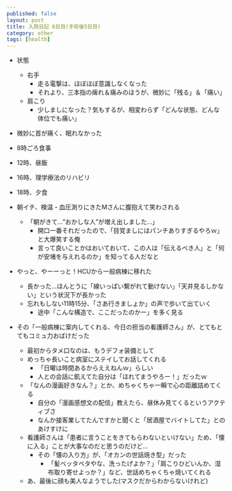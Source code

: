 ```yaml
---
published: false
layout: post
title: 入院日記 6日目(手術後5日目)
category: other
tags: [health]
---
```


- 状態
  - 右手
    - 走る電撃は、ほぼほぼ意識しなくなった
    - それより、三本指の痺れ＆痛みのほうが、微妙に「残る」＆「痛い」
  - 肩こり
    - 少しましになった？気もするが、相変わらず「どんな状態、どんな体位でも痛い」
- 微妙に首が痛く、眠れなかった
- 8時ごろ食事
- 12時、昼飯
- 16時、理学療法のリハビリ
- 18時、夕食

- 朝イチ、検温・血圧測りにきたMさんに腹抱えて笑わされる
  - 「朝がきて…”おかしな人”が増え出しました…」
    - 開口一番それだったので、「目覚ましにはパンチありすぎるやろｗ」と大爆笑する俺
    - 言って良いことかはおいておいて、この人は「伝えるべき人」と「何が安堵を与えれるのか」を知ってる人だなと

- やっと、やーーっと！HCUから一般病棟に移れた
  - 長かった…ほんとうに「線いっぱい繋がれて動けない」「天井見るしかない」という状況下が長かった
  - 忘れもしない11時15分、「さあ行きましょか」の声で歩いて出ていく
    - 途中「こんな構造で、ここだったのかー」を多く見る
- その「一般病棟に案内してくれる、今日の担当の看護師さん」が、とてもとてもコミュ力おばけだった
  - 最初からタメ口なのは、もうデフォ装備として
  - めっちゃ長いこと病室にステイしてお話してくれる
    - 「日曜は時間あるからええねんｗ」らしい
    - 人との会話に飢えてた自分は「ほれてまうやろー！」だったｗ
  - 「なんの漫画好きなん？」とか、めちゃくちゃ一瞬で心の距離詰めてくる
    - 自分の「漫画感想文の配信」教えたら、昼休み見てくるというアクティブさ
    - なんか接客業してたんですかと聞くと「居酒屋でバイトしてた」とのあけすけに
  - 看護師さんは「患者に言うことをきてもらわないといけない」ため、「懐に入る」ことが大事なのだと思うのだけど…
    - その「懐の入り方」が、「オカンの世話焼き型」だった
      - 「髪ベッタベタやな、洗ったげよか？」「肩こりひどいんか、湿布取り寄せよっか？」など、世話めちゃくちゃ焼いてくれる
   - あ、最後に顔も美人なようでした(マスクだからわからないけれど)
  